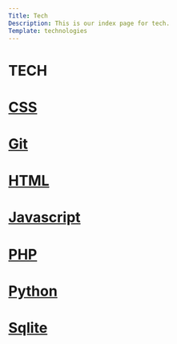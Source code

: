 ```yaml
---
Title: Tech
Description: This is our index page for tech.
Template: technologies
---
```


<h1>TECH</h1>

<div class="css box">
    <h1><a href="%base_url%?technology/css">CSS</a></h1>
    </div>
<div class="git box">
    <h1><a href="%base_url%?technology/git">Git</a></h1>
    </div>
<div class="html box">
    <h1><a href="%base_url%?technology/html">HTML</a></h1>
    </div>
<div class="js box">
    <h1><a href="%base_url%?technology/javascript">Javascript</a></h1>
    </div>
<div class="php box">
    <h1><a href="%base_url%?technology/php">PHP</a></h1>
    </div>
<div class="python box">
    <h1><a href="%base_url%?technology/python">Python</a></h1>
    </div>
<div class="sqlite box">
    <h1><a href="%base_url%?technology/sqlite">Sqlite</a></h1>
    </div>



